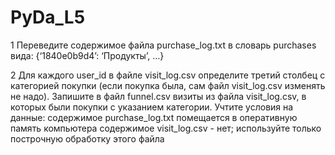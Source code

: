# PyDa_L5
1    Переведите содержимое файла purchase_log.txt в словарь purchases вида:
    {‘1840e0b9d4’: ‘Продукты’, …}

2    Для каждого user_id в файле visit_log.csv определите третий столбец с
    категорией покупки (если покупка была, сам файл visit_log.csv изменять
    не надо). Запишите в файл funnel.csv визиты из файла visit_log.csv, в
    которых были покупки с указанием категории.
    Учтите условия на данные:
    содержимое purchase_log.txt помещается в оперативную память компьютера
    содержимое visit_log.csv - нет; используйте только построчную обработку
    этого файла
